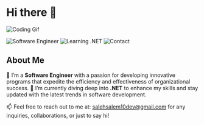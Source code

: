 # Hi there 👋


<img src="https://steemitimages.com/DQmbaedeTrFuED61jDHAqmZRv2VeX3tWA6pyBi4zoR5T26o/helloworld.gif" alt="Coding Gif"/>

![Software Engineer](https://img.shields.io/badge/Software-Engineer-blue)
![Learning .NET](https://img.shields.io/badge/Learning-.NET-green)
![Contact](https://img.shields.io/badge/Contact-s.104.aleh%40gmail.com-orange)

## About Me

🔭 I’m a **Software Engineer** with a passion for developing innovative programs that expedite the efficiency and effectiveness of organizational success.
🌱 I’m currently diving deep into **.NET** to enhance my skills and stay updated with the latest trends in software development.

📫 Feel free to reach out to me at: [salehsalem10dev@gmail.com](mailto:s.104.aleh@gmail.com) for any inquiries, collaborations, or just to say hi!
